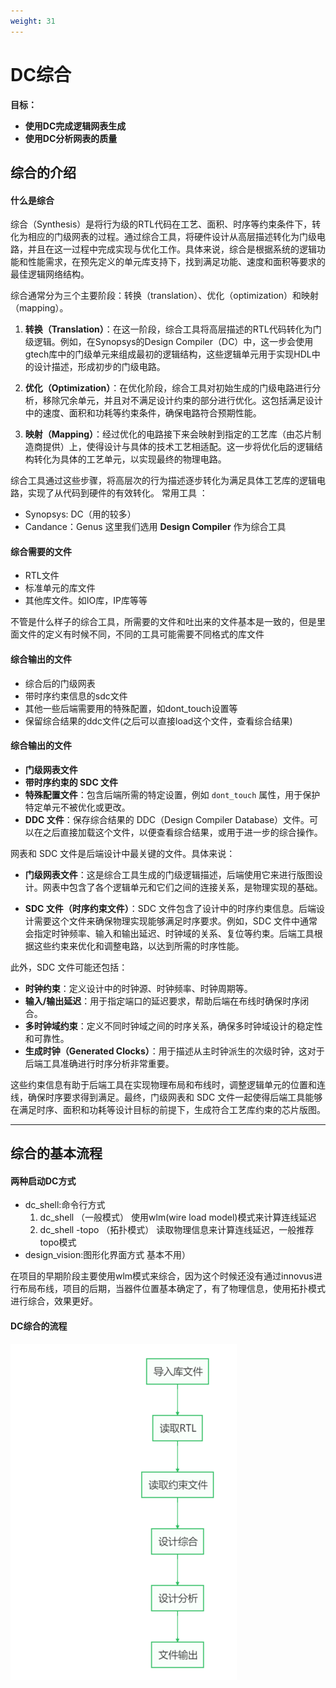 ```yaml
---
weight: 31
---
```


# DC综合
**目标：**
* **使用DC完成逻辑网表生成**
* **使用DC分析网表的质量**

## 综合的介绍
#### 什么是综合
综合（Synthesis）是将行为级的RTL代码在工艺、面积、时序等约束条件下，转化为相应的门级网表的过程。通过综合工具，将硬件设计从高层描述转化为门级电路，并且在这一过程中完成实现与优化工作。具体来说，综合是根据系统的逻辑功能和性能需求，在预先定义的单元库支持下，找到满足功能、速度和面积等要求的最佳逻辑网络结构。

综合通常分为三个主要阶段：转换（translation）、优化（optimization）和映射（mapping）。

1. **转换（Translation）**：在这一阶段，综合工具将高层描述的RTL代码转化为门级逻辑。例如，在Synopsys的Design Compiler（DC）中，这一步会使用gtech库中的门级单元来组成最初的逻辑结构，这些逻辑单元用于实现HDL中的设计描述，形成初步的门级电路。

2. **优化（Optimization）**：在优化阶段，综合工具对初始生成的门级电路进行分析，移除冗余单元，并且对不满足设计约束的部分进行优化。这包括满足设计中的速度、面积和功耗等约束条件，确保电路符合预期性能。

3. **映射（Mapping）**：经过优化的电路接下来会映射到指定的工艺库（由芯片制造商提供）上，使得设计与具体的技术工艺相适配。这一步将优化后的逻辑结构转化为具体的工艺单元，以实现最终的物理电路。

综合工具通过这些步骤，将高层次的行为描述逐步转化为满足具体工艺库的逻辑电路，实现了从代码到硬件的有效转化。
常用工具 ：
* Synopsys: DC（用的较多）
* Candance：Genus
这里我们选用 **Design Compiler** 作为综合工具

#### 综合需要的文件
* RTL文件
* 标准单元的库文件
* 其他库文件。如IO库，IP库等等

不管是什么样子的综合工具，所需要的文件和吐出来的文件基本是一致的，但是里面文件的定义有时候不同，不同的工具可能需要不同格式的库文件  

#### 综合输出的文件
* 综合后的门级网表
* 带时序约束信息的sdc文件
* 其他一些后端需要用的特殊配置，如dont_touch设置等
* 保留综合结果的ddc文件(之后可以直接load这个文件，查看综合结果)

#### 综合输出的文件
- **门级网表文件**
- **带时序约束的 SDC 文件**
- **特殊配置文件**：包含后端所需的特定设置，例如 `dont_touch` 属性，用于保护特定单元不被优化或更改。
- **DDC 文件**：保存综合结果的 DDC（Design Compiler Database）文件。可以在之后直接加载这个文件，以便查看综合结果，或用于进一步的综合操作。

网表和 SDC 文件是后端设计中最关键的文件。具体来说：

- **门级网表文件**：这是综合工具生成的门级逻辑描述，后端使用它来进行版图设计。网表中包含了各个逻辑单元和它们之间的连接关系，是物理实现的基础。

- **SDC 文件（时序约束文件）**：SDC 文件包含了设计中的时序约束信息。后端设计需要这个文件来确保物理实现能够满足时序要求。例如，SDC 文件中通常会指定时钟频率、输入和输出延迟、时钟域的关系、复位等约束。后端工具根据这些约束来优化和调整电路，以达到所需的时序性能。

此外，SDC 文件可能还包括：
  - **时钟约束**：定义设计中的时钟源、时钟频率、时钟周期等。
  - **输入/输出延迟**：用于指定端口的延迟要求，帮助后端在布线时确保时序闭合。
  - **多时钟域约束**：定义不同时钟域之间的时序关系，确保多时钟域设计的稳定性和可靠性。
  - **生成时钟（Generated Clocks）**：用于描述从主时钟派生的次级时钟，这对于后端工具准确进行时序分析非常重要。

这些约束信息有助于后端工具在实现物理布局和布线时，调整逻辑单元的位置和连线，确保时序要求得到满足。最终，门级网表和 SDC 文件一起使得后端工具能够在满足时序、面积和功耗等设计目标的前提下，生成符合工艺库约束的芯片版图。

---

## 综合的基本流程
#### 两种启动DC方式
* dc_shell:命令行方式
    1. dc_shell （一般模式）
    使用wlm(wire load model)模式来计算连线延迟
    2. dc_shell -topo （拓扑模式）
    读取物理信息来计算连线延迟，一般推荐topo模式
* design_vision:图形化界面方式 基本不用）

在项目的早期阶段主要使用wlm模式来综合，因为这个时候还没有通过innovus进行布局布线，项目的后期，当器件位置基本确定了，有了物理信息，使用拓扑模式进行综合，效果更好。
#### DC综合的流程
![Alt text](image-1.png)
